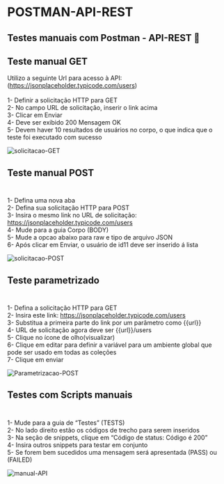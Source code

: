 # POSTMAN-API-REST

## Testes manuais com Postman - API-REST 🚀

## Teste manual GET

Utilizo a seguinte Url para acesso à API: (https://jsonplaceholder.typicode.com/users)<br><br>
1- Definir a solicitação HTTP para GET<br>
2- No campo URL de solicitação, inserir o link acima<br>
3- Clicar em Enviar<br>
4- Deve ser exibido 200 Mensagem OK<br>
5- Devem haver 10 resultados de usuários no corpo, o que indica que o teste foi executado com sucesso<br>

![solicitacao-GET](https://user-images.githubusercontent.com/28484134/203321672-ac433b55-9847-4c72-a1d8-1f762e9d39ee.jpg)


## Teste manual POST<br><br>

1- Defina uma nova aba<br>
2- Defina sua solicitação HTTP para POST<br>
3- Insira o mesmo link no URL de solicitação: https://jsonplaceholder.typicode.com/users<br>
4- Mude para a guia Corpo (BODY)<br>
5- Mude a opcao abaixo para raw e tipo de arquivo JSON<br>
6- Após clicar em Enviar, o usuário de id11 deve ser inserido á lista<br>

![solicitacao-POST](https://user-images.githubusercontent.com/28484134/203322085-7c447201-4fe8-4231-8fd9-538bc3d6a2d1.jpg)


## Teste parametrizado<br><br>

1- Defina a solicitação HTTP para GET<br>
2- Insira este link: https://jsonplaceholder.typicode.com/users<br>
3- Substitua a primeira parte do link por um parâmetro como {{url}}<br>
4- URL de solicitação agora deve ser {{url}}/users<br>
5- Clique no ícone de olho(visualizar)<br>
6- Clique em editar para definir a variável para um ambiente global que pode ser usado em todas as coleções<br>
7- Clique em enviar<br>

![Parametrizacao-POST](https://user-images.githubusercontent.com/28484134/203324113-c6cf5b42-80f7-42af-a3b7-d1cf8341c5da.jpg)


## Testes com Scripts manuais<br><br>

1- Mude para a guia de “Testes” (TESTS)<br>
2- No lado direito estão os códigos de trecho para serem inseridos<br>
3- Na seção de snippets, clique em “Código de status: Código é 200”<br>
4- Insira outros snippets para testar em conjunto<br>
5- Se forem bem sucedidos uma mensagem será apresentada (PASS) ou (FAILED)<br>

![manual-API](https://user-images.githubusercontent.com/28484134/203325297-c9097b77-f367-4e57-87bf-4bdbdf2c3a7f.jpg)








